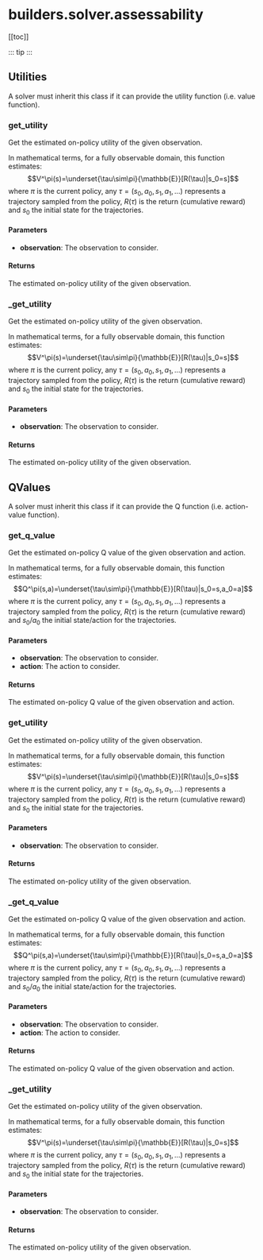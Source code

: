 # builders.solver.assessability

[[toc]]

::: tip
<airlaps-summary></airlaps-summary>
:::

## Utilities

A solver must inherit this class if it can provide the utility function (i.e. value function).

### get\_utility <Badge text="Utilities" type="tip"/>

<airlaps-signature name= "get_utility" :sig="{'params': [{'name': 'self'}, {'name': 'observation', 'annotation': 'D.T_agent[D.T_observation]'}], 'return': 'D.T_value'}"></airlaps-signature>

Get the estimated on-policy utility of the given observation.

In mathematical terms, for a fully observable domain, this function estimates:
$$V^\pi(s)=\underset{\tau\sim\pi}{\mathbb{E}}[R(\tau)|s_0=s]$$
where $\pi$ is the current policy, any $\tau=(s_0,a_0, s_1, a_1, ...)$ represents a trajectory sampled from
the policy, $R(\tau)$ is the return (cumulative reward) and $s_0$ the initial state for the trajectories.

#### Parameters
- **observation**: The observation to consider.

#### Returns
The estimated on-policy utility of the given observation.

### \_get\_utility <Badge text="Utilities" type="tip"/>

<airlaps-signature name= "_get_utility" :sig="{'params': [{'name': 'self'}, {'name': 'observation', 'annotation': 'D.T_agent[D.T_observation]'}], 'return': 'D.T_value'}"></airlaps-signature>

Get the estimated on-policy utility of the given observation.

In mathematical terms, for a fully observable domain, this function estimates:
$$V^\pi(s)=\underset{\tau\sim\pi}{\mathbb{E}}[R(\tau)|s_0=s]$$
where $\pi$ is the current policy, any $\tau=(s_0,a_0, s_1, a_1, ...)$ represents a trajectory sampled from
the policy, $R(\tau)$ is the return (cumulative reward) and $s_0$ the initial state for the trajectories.

#### Parameters
- **observation**: The observation to consider.

#### Returns
The estimated on-policy utility of the given observation.

## QValues

A solver must inherit this class if it can provide the Q function (i.e. action-value function).

### get\_q\_value <Badge text="QValues" type="tip"/>

<airlaps-signature name= "get_q_value" :sig="{'params': [{'name': 'self'}, {'name': 'observation', 'annotation': 'D.T_agent[D.T_observation]'}, {'name': 'action', 'annotation': 'D.T_agent[D.T_concurrency[D.T_event]]'}], 'return': 'D.T_value'}"></airlaps-signature>

Get the estimated on-policy Q value of the given observation and action.

In mathematical terms, for a fully observable domain, this function estimates:
$$Q^\pi(s,a)=\underset{\tau\sim\pi}{\mathbb{E}}[R(\tau)|s_0=s,a_0=a]$$
where $\pi$ is the current policy, any $\tau=(s_0,a_0, s_1, a_1, ...)$ represents a trajectory sampled from
the policy, $R(\tau)$ is the return (cumulative reward) and $s_0$/$a_0$ the initial state/action for the
trajectories.

#### Parameters
- **observation**: The observation to consider.
- **action**: The action to consider.

#### Returns
The estimated on-policy Q value of the given observation and action.

### get\_utility <Badge text="Utilities" type="warn"/>

<airlaps-signature name= "get_utility" :sig="{'params': [{'name': 'self'}, {'name': 'observation', 'annotation': 'D.T_agent[D.T_observation]'}], 'return': 'D.T_value'}"></airlaps-signature>

Get the estimated on-policy utility of the given observation.

In mathematical terms, for a fully observable domain, this function estimates:
$$V^\pi(s)=\underset{\tau\sim\pi}{\mathbb{E}}[R(\tau)|s_0=s]$$
where $\pi$ is the current policy, any $\tau=(s_0,a_0, s_1, a_1, ...)$ represents a trajectory sampled from
the policy, $R(\tau)$ is the return (cumulative reward) and $s_0$ the initial state for the trajectories.

#### Parameters
- **observation**: The observation to consider.

#### Returns
The estimated on-policy utility of the given observation.

### \_get\_q\_value <Badge text="QValues" type="tip"/>

<airlaps-signature name= "_get_q_value" :sig="{'params': [{'name': 'self'}, {'name': 'observation', 'annotation': 'D.T_agent[D.T_observation]'}, {'name': 'action', 'annotation': 'D.T_agent[D.T_concurrency[D.T_event]]'}], 'return': 'D.T_value'}"></airlaps-signature>

Get the estimated on-policy Q value of the given observation and action.

In mathematical terms, for a fully observable domain, this function estimates:
$$Q^\pi(s,a)=\underset{\tau\sim\pi}{\mathbb{E}}[R(\tau)|s_0=s,a_0=a]$$
where $\pi$ is the current policy, any $\tau=(s_0,a_0, s_1, a_1, ...)$ represents a trajectory sampled from
the policy, $R(\tau)$ is the return (cumulative reward) and $s_0$/$a_0$ the initial state/action for the
trajectories.

#### Parameters
- **observation**: The observation to consider.
- **action**: The action to consider.

#### Returns
The estimated on-policy Q value of the given observation and action.

### \_get\_utility <Badge text="Utilities" type="warn"/>

<airlaps-signature name= "_get_utility" :sig="{'params': [{'name': 'self'}, {'name': 'observation', 'annotation': 'D.T_agent[D.T_observation]'}], 'return': 'D.T_value'}"></airlaps-signature>

Get the estimated on-policy utility of the given observation.

In mathematical terms, for a fully observable domain, this function estimates:
$$V^\pi(s)=\underset{\tau\sim\pi}{\mathbb{E}}[R(\tau)|s_0=s]$$
where $\pi$ is the current policy, any $\tau=(s_0,a_0, s_1, a_1, ...)$ represents a trajectory sampled from
the policy, $R(\tau)$ is the return (cumulative reward) and $s_0$ the initial state for the trajectories.

#### Parameters
- **observation**: The observation to consider.

#### Returns
The estimated on-policy utility of the given observation.

